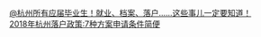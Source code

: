 [@杭州所有应届毕业生！就业、档案、落户……这些事儿一定要知道！](http://hz.bendibao.com/wei/201772/191631.shtm)  
[2018年杭州落户政策:7种方案申请条件简便](http://www.hukoushouxu.com/post/5227.html)